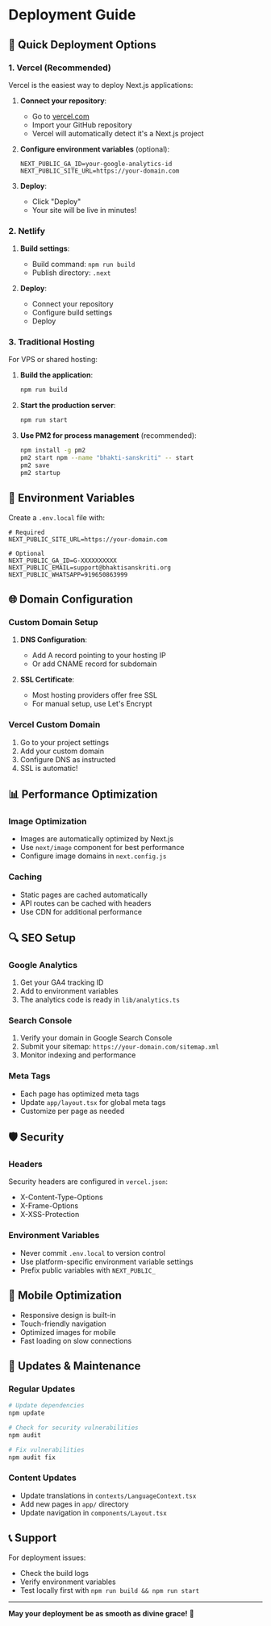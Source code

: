 # Deployment Guide

## 🚀 Quick Deployment Options

### 1. Vercel (Recommended)

Vercel is the easiest way to deploy Next.js applications:

1. **Connect your repository**:
   - Go to [vercel.com](https://vercel.com)
   - Import your GitHub repository
   - Vercel will automatically detect it's a Next.js project

2. **Configure environment variables** (optional):
   ```
   NEXT_PUBLIC_GA_ID=your-google-analytics-id
   NEXT_PUBLIC_SITE_URL=https://your-domain.com
   ```

3. **Deploy**:
   - Click "Deploy"
   - Your site will be live in minutes!

### 2. Netlify

1. **Build settings**:
   - Build command: `npm run build`
   - Publish directory: `.next`

2. **Deploy**:
   - Connect your repository
   - Configure build settings
   - Deploy

### 3. Traditional Hosting

For VPS or shared hosting:

1. **Build the application**:
   ```bash
   npm run build
   ```

2. **Start the production server**:
   ```bash
   npm run start
   ```

3. **Use PM2 for process management** (recommended):
   ```bash
   npm install -g pm2
   pm2 start npm --name "bhakti-sanskriti" -- start
   pm2 save
   pm2 startup
   ```

## 🔧 Environment Variables

Create a `.env.local` file with:

```env
# Required
NEXT_PUBLIC_SITE_URL=https://your-domain.com

# Optional
NEXT_PUBLIC_GA_ID=G-XXXXXXXXXX
NEXT_PUBLIC_EMAIL=support@bhaktisanskriti.org
NEXT_PUBLIC_WHATSAPP=919650863999
```

## 🌐 Domain Configuration

### Custom Domain Setup

1. **DNS Configuration**:
   - Add A record pointing to your hosting IP
   - Or add CNAME record for subdomain

2. **SSL Certificate**:
   - Most hosting providers offer free SSL
   - For manual setup, use Let's Encrypt

### Vercel Custom Domain

1. Go to your project settings
2. Add your custom domain
3. Configure DNS as instructed
4. SSL is automatic!

## 📊 Performance Optimization

### Image Optimization

- Images are automatically optimized by Next.js
- Use `next/image` component for best performance
- Configure image domains in `next.config.js`

### Caching

- Static pages are cached automatically
- API routes can be cached with headers
- Use CDN for additional performance

## 🔍 SEO Setup

### Google Analytics

1. Get your GA4 tracking ID
2. Add to environment variables
3. The analytics code is ready in `lib/analytics.ts`

### Search Console

1. Verify your domain in Google Search Console
2. Submit your sitemap: `https://your-domain.com/sitemap.xml`
3. Monitor indexing and performance

### Meta Tags

- Each page has optimized meta tags
- Update `app/layout.tsx` for global meta tags
- Customize per page as needed

## 🛡️ Security

### Headers

Security headers are configured in `vercel.json`:
- X-Content-Type-Options
- X-Frame-Options  
- X-XSS-Protection

### Environment Variables

- Never commit `.env.local` to version control
- Use platform-specific environment variable settings
- Prefix public variables with `NEXT_PUBLIC_`

## 📱 Mobile Optimization

- Responsive design is built-in
- Touch-friendly navigation
- Optimized images for mobile
- Fast loading on slow connections

## 🔄 Updates & Maintenance

### Regular Updates

```bash
# Update dependencies
npm update

# Check for security vulnerabilities
npm audit

# Fix vulnerabilities
npm audit fix
```

### Content Updates

- Update translations in `contexts/LanguageContext.tsx`
- Add new pages in `app/` directory
- Update navigation in `components/Layout.tsx`

## 📞 Support

For deployment issues:
- Check the build logs
- Verify environment variables
- Test locally first with `npm run build && npm run start`

---

**May your deployment be as smooth as divine grace!** 🙏